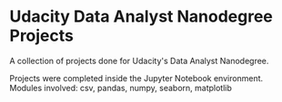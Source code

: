 # Udacity Data Analyst Nanodegree Projects
A collection of projects done for Udacity's Data Analyst Nanodegree.

Projects were completed inside the Jupyter Notebook environment. 
Modules involved: csv, pandas, numpy, seaborn, matplotlib

